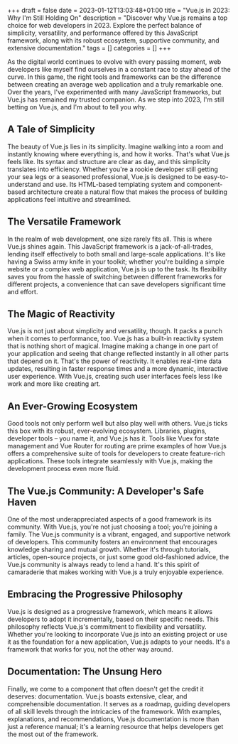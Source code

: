 +++ draft = false date = 2023-01-12T13:03:48+01:00 title = "Vue.js in 2023: Why I'm Still Holding On" description = "Discover why Vue.js remains a top choice for web developers in 2023. Explore the perfect balance of simplicity, versatility, and performance offered by this JavaScript framework, along with its robust ecosystem, supportive community, and extensive documentation." tags = [] categories = [] +++

As the digital world continues to evolve with every passing moment, web developers like myself find ourselves in a constant race to stay ahead of the curve. In this game, the right tools and frameworks can be the difference between creating an average web application and a truly remarkable one. Over the years, I've experimented with many JavaScript frameworks, but Vue.js has remained my trusted companion. As we step into 2023, I'm still betting on Vue.js, and I'm about to tell you why.

## A Tale of Simplicity

The beauty of Vue.js lies in its simplicity. Imagine walking into a room and instantly knowing where everything is, and how it works. That's what Vue.js feels like. Its syntax and structure are clear as day, and this simplicity translates into efficiency. Whether you're a rookie developer still getting your sea legs or a seasoned professional, Vue.js is designed to be easy-to-understand and use. Its HTML-based templating system and component-based architecture create a natural flow that makes the process of building applications feel intuitive and streamlined.

## The Versatile Framework

In the realm of web development, one size rarely fits all. This is where Vue.js shines again. This JavaScript framework is a jack-of-all-trades, lending itself effectively to both small and large-scale applications. It's like having a Swiss army knife in your toolkit; whether you're building a simple website or a complex web application, Vue.js is up to the task. Its flexibility saves you from the hassle of switching between different frameworks for different projects, a convenience that can save developers significant time and effort.

## The Magic of Reactivity

Vue.js is not just about simplicity and versatility, though. It packs a punch when it comes to performance, too. Vue.js has a built-in reactivity system that is nothing short of magical. Imagine making a change in one part of your application and seeing that change reflected instantly in all other parts that depend on it. That's the power of reactivity. It enables real-time data updates, resulting in faster response times and a more dynamic, interactive user experience. With Vue.js, creating such user interfaces feels less like work and more like creating art.

## An Ever-Growing Ecosystem

Good tools not only perform well but also play well with others. Vue.js ticks this box with its robust, ever-evolving ecosystem. Libraries, plugins, developer tools – you name it, and Vue.js has it. Tools like Vuex for state management and Vue Router for routing are prime examples of how Vue.js offers a comprehensive suite of tools for developers to create feature-rich applications. These tools integrate seamlessly with Vue.js, making the development process even more fluid.

## The Vue.js Community: A Developer's Safe Haven

One of the most underappreciated aspects of a good framework is its community. With Vue.js, you're not just choosing a tool; you're joining a family. The Vue.js community is a vibrant, engaged, and supportive network of developers. This community fosters an environment that encourages knowledge sharing and mutual growth. Whether it's through tutorials, articles, open-source projects, or just some good old-fashioned advice, the Vue.js community is always ready to lend a hand. It's this spirit of camaraderie that makes working with Vue.js a truly enjoyable experience.

## Embracing the Progressive Philosophy

Vue.js is designed as a progressive framework, which means it allows developers to adopt it incrementally, based on their specific needs. This philosophy reflects Vue.js's commitment to flexibility and versatility. Whether you're looking to incorporate Vue.js into an existing project or use it as the foundation for a new application, Vue.js adapts to your needs. It's a framework that works for you, not the other way around.

## Documentation: The Unsung Hero

Finally, we come to a component that often doesn't get the credit it deserves: documentation. Vue.js boasts extensive, clear, and comprehensible documentation. It serves as a roadmap, guiding developers of all skill levels through the intricacies of the framework. With examples, explanations, and recommendations, Vue.js documentation is more than just a reference manual; it's a learning resource that helps developers get the most out of the framework.
